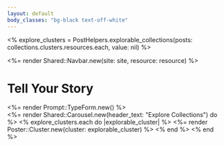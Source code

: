 ```yaml
---
layout: default
body_classes: "bg-black text-off-white"
---
```

<% explore_clusters = PostHelpers.explorable_collections(posts: collections.clusters.resources.each, value: nil) %>

<div class="px-[30px] lg:px-[70px]">
  <%= render Shared::Navbar.new(site: site, resource: resource) %>
</div>
<main class="px-[30px] lg:px-[70px] my-[40px]">
  <h1 class="heading-xxl my-[50px] text-center">Tell Your Story</h1>
  <%= render Prompt::TypeForm.new() %>
</main>
<%= render Shared::Carousel.new(header_text: "Explore Collections") do %>
  <% explore_clusters.each do |explorable_cluster| %>
    <%= render Poster::Cluster.new(cluster: explorable_cluster) %>
  <% end %>
<% end %>
